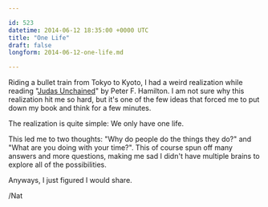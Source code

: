 ```yaml
---

id: 523
datetime: 2014-06-12 18:35:00 +0000 UTC
title: "One Life"
draft: false
longform: 2014-06-12-one-life.md

---
```


Riding a bullet train from Tokyo to Kyoto, I had a weird realization while reading "[Judas Unchained](https://www.goodreads.com/book/show/45244.Judas_Unchained)" by Peter F. Hamilton. I am not sure why this realization hit me so hard, but it's one of the few ideas that forced me to put down my book and think for a few minutes.

The realization is quite simple: We only have one life. 

This led me to two thoughts: "Why do people do the things they do?" and "What are you doing with your time?". This of course spun off many answers and more questions, making me sad I didn't have multiple brains to explore all of the possibilities.

Anyways, I just figured I would share.

/Nat

